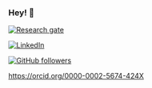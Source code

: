 ### Hey! 👋

[![Research gate](https://img.shields.io/badge/-Research%20Gate-green.svg?style=flat-square&logo=researchgate&logoColor=white&colorB=616161&labelColor=00BFA5)](https://www.researchgate.net/profile/Matthew-Flood-3)

[![LinkedIn](https://img.shields.io/badge/-Research%20Gate-green.svg?style=flat-square&logo=researchgate&logoColor=white&colorB=616161&labelColor=00BFA5)](https://www.linkedin.com/in/drmatthewflood/)


[![GitHub followers](https://img.shields.io/github/followers/MattWillFlood?label=Follow%20me&style=flat-square&logo=github&logoColor=white&colorB=4CAF50)](https://github.com/login?return_to=%2FMattWillFlood)


https://orcid.org/0000-0002-5674-424X


<!--
**MattWillFlood/MattWillFlood** is a ✨ _special_ ✨ repository because its `README.md` (this file) appears on your GitHub profile.

Here are some ideas to get you started:

- 🔭 I’m currently working on ...
- 🌱 I’m currently learning ...
- 👯 I’m looking to collaborate on ...
- 🤔 I’m looking for help with ...
- 💬 Ask me about ...
- 📫 How to reach me: ...
- 😄 Pronouns: ...
- ⚡ Fun fact: ...
-->
